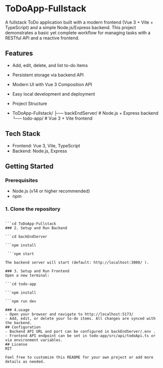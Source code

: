# ToDoApp-Fullstack
A fullstack ToDo application built with a modern frontend (Vue 3 + Vite + TypeScript) and a simple Node.js/Express backend. This project demonstrates a basic yet complete workflow for managing tasks with a RESTful API and a reactive frontend.

## Features
- Add, edit, delete, and list to-do items
- Persistent storage via backend API
- Modern UI with Vue 3 Composition API
- Easy local development and deployment

- Project Structure
- ToDoApp-Fullstack/
├── backEndServer/    # Node.js + Express backend
└── todo-app/         # Vue 3 + Vite frontend

## Tech Stack
- Frontend: Vue 3, Vite, TypeScript
- Backend: Node.js, Express
## Getting Started
### Prerequisites
- Node.js (v14 or higher recommended)
- npm

### 1. Clone the repository
  
```git clone https://github.com/your-username/ToDoApp-Fullstack.git

```cd ToDoApp-Fullstack
### 2. Setup and Run Backend

```cd backEndServer

```npm install

 ```npm start

The backend server will start (default: http://localhost:3000/ ).

### 3. Setup and Run Frontend
Open a new terminal:

```cd todo-app

```npm install

```npm run dev

### 4.usage
- Open your browser and navigate to http://localhost:5173/
- Add, edit, or delete your to-do items. All changes are synced with the backend.
## Configuration
- Backend API URL and port can be configured in backEndServer/.env .
- Frontend API endpoint can be set in todo-app/src/api/todoApi.ts or via environment variables.
## License
MIT

Feel free to customize this README for your own project or add more details as needed.
